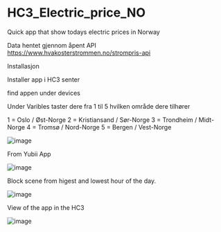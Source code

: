 # HC3_Electric_price_NO

Quick app that show todays electric prices in Norway



Data hentet gjennom åpent API https://www.hvakosterstrommen.no/strompris-api



Installasjon




Installer app i HC3 senter

find appen under devices

Under Varibles taster dere fra 1 til 5 hvilken område dere tilhører


1 = Oslo / Øst-Norge
2 = Kristiansand / Sør-Norge
3 = Trondheim / Midt-Norge
4 = Tromsø / Nord-Norge
5 = Bergen / Vest-Norge



![image](https://github.com/techbliss/HC3_Electric_price_NO/assets/3592375/b40f3eff-c2bd-4c35-99b6-3f4785fc50e3)


From Yubii App

![image](https://github.com/techbliss/HC3_Electric_price_NO/assets/3592375/44de524c-2ce4-442f-8d23-8f91d8fb51a3)

Block scene from higest and lowest hour of the day.

![image](https://github.com/techbliss/HC3_Electric_price_NO/assets/3592375/f61876ee-0ae9-4183-aea3-1f52390feb0f)

View of the app in the HC3 

![image](https://github.com/techbliss/HC3_Electric_price_NO/assets/3592375/2be41880-cc4c-40c4-a6af-2a1a0ead2bff)



